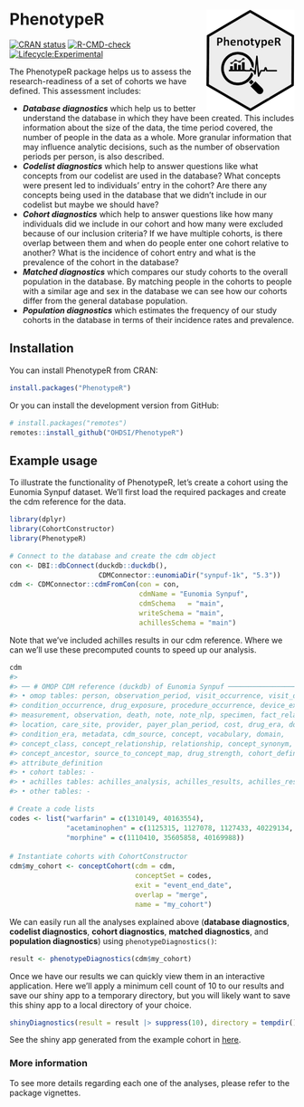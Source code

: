 
<!-- README.md is generated from README.Rmd. Please edit that file -->

# PhenotypeR <img src="man/figures/logo.png" align="right" height="180"/>

<!-- badges: start -->

[![CRAN
status](https://www.r-pkg.org/badges/version/PhenotypeR)](https://CRAN.R-project.org/package=PhenotypeR)
[![R-CMD-check](https://github.com/ohdsi/PhenotypeR/actions/workflows/R-CMD-check.yaml/badge.svg)](https://github.com/ohdsi/PhenotypeR/actions/workflows/R-CMD-check.yaml)
[![Lifecycle:Experimental](https://img.shields.io/badge/Lifecycle-Experimental-339999)](https://lifecycle.r-lib.org/articles/stages.html#experimental)

<!-- badges: end -->

The PhenotypeR package helps us to assess the research-readiness of a
set of cohorts we have defined. This assessment includes:

- ***Database diagnostics*** which help us to better understand the
  database in which they have been created. This includes information
  about the size of the data, the time period covered, the number of
  people in the data as a whole. More granular information that may
  influence analytic decisions, such as the number of observation
  periods per person, is also described.  
- ***Codelist diagnostics*** which help to answer questions like what
  concepts from our codelist are used in the database? What concepts
  were present led to individuals’ entry in the cohort? Are there any
  concepts being used in the database that we didn’t include in our
  codelist but maybe we should have?  
- ***Cohort diagnostics*** which help to answer questions like how many
  individuals did we include in our cohort and how many were excluded
  because of our inclusion criteria? If we have multiple cohorts, is
  there overlap between them and when do people enter one cohort
  relative to another? What is the incidence of cohort entry and what is
  the prevalence of the cohort in the database?  
- ***Matched diagnostics*** which compares our study cohorts to the
  overall population in the database. By matching people in the cohorts
  to people with a similar age and sex in the database we can see how
  our cohorts differ from the general database population.  
- ***Population diagnostics*** which estimates the frequency of our
  study cohorts in the database in terms of their incidence rates and
  prevalence.

## Installation

You can install PhenotypeR from CRAN:

``` r
install.packages("PhenotypeR")
```

Or you can install the development version from GitHub:

``` r
# install.packages("remotes")
remotes::install_github("OHDSI/PhenotypeR")
```

## Example usage

To illustrate the functionality of PhenotypeR, let’s create a cohort
using the Eunomia Synpuf dataset. We’ll first load the required packages
and create the cdm reference for the data.

``` r
library(dplyr)
library(CohortConstructor)
library(PhenotypeR)
```

``` r
# Connect to the database and create the cdm object
con <- DBI::dbConnect(duckdb::duckdb(), 
                      CDMConnector::eunomiaDir("synpuf-1k", "5.3"))
cdm <- CDMConnector::cdmFromCon(con = con, 
                                cdmName = "Eunomia Synpuf",
                                cdmSchema   = "main",
                                writeSchema = "main", 
                                achillesSchema = "main")
```

Note that we’ve included achilles results in our cdm reference. Where we
can we’ll use these precomputed counts to speed up our analysis.

``` r
cdm
#> 
#> ── # OMOP CDM reference (duckdb) of Eunomia Synpuf ─────────────────────────────
#> • omop tables: person, observation_period, visit_occurrence, visit_detail,
#> condition_occurrence, drug_exposure, procedure_occurrence, device_exposure,
#> measurement, observation, death, note, note_nlp, specimen, fact_relationship,
#> location, care_site, provider, payer_plan_period, cost, drug_era, dose_era,
#> condition_era, metadata, cdm_source, concept, vocabulary, domain,
#> concept_class, concept_relationship, relationship, concept_synonym,
#> concept_ancestor, source_to_concept_map, drug_strength, cohort_definition,
#> attribute_definition
#> • cohort tables: -
#> • achilles tables: achilles_analysis, achilles_results, achilles_results_dist
#> • other tables: -
```

``` r
# Create a code lists
codes <- list("warfarin" = c(1310149, 40163554),
              "acetaminophen" = c(1125315, 1127078, 1127433, 40229134, 40231925, 40162522, 19133768),
              "morphine" = c(1110410, 35605858, 40169988))

# Instantiate cohorts with CohortConstructor
cdm$my_cohort <- conceptCohort(cdm = cdm,
                               conceptSet = codes, 
                               exit = "event_end_date",
                               overlap = "merge",
                               name = "my_cohort")
```

We can easily run all the analyses explained above (**database
diagnostics**, **codelist diagnostics**, **cohort diagnostics**,
**matched diagnostics**, and **population diagnostics**) using
`phenotypeDiagnostics()`:

``` r
result <- phenotypeDiagnostics(cdm$my_cohort)
```

Once we have our results we can quickly view them in an interactive
application. Here we’ll apply a minimum cell count of 10 to our results
and save our shiny app to a temporary directory, but you will likely
want to save this shiny app to a local directory of your choice.

``` r
shinyDiagnostics(result = result |> suppress(10), directory = tempdir())
```

See the shiny app generated from the example cohort in
[here](https://dpa-pde-oxford.shinyapps.io/Readme_PhenotypeR/).

### More information

To see more details regarding each one of the analyses, please refer to
the package vignettes.
